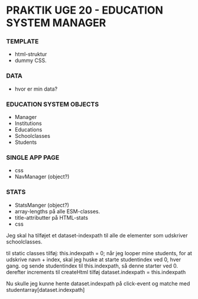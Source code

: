 # PRAKTIK UGE 20 - EDUCATION SYSTEM MANAGER

### TEMPLATE

* html-struktur
* dummy CSS.

### DATA

* hvor er min data?

### EDUCATION SYSTEM OBJECTS

* Manager
* Institutions
* Educations
* Schoolclasses
* Students

### SINGLE APP PAGE 

* css
* NavManager (object?)


### STATS

* StatsManger (object?)
* array-lengths på alle ESM-classes. 
* title-attributter på HTML-stats
* css

<!-- edit data -->

Jeg skal ha tilføjet et dataset-indexpath til alle de elementer som udskriver schoolclasses.

til static classes tilføj: this.indexpath = 0;
når jeg looper mine students, for at udskrive navn + index,
skal jeg huske at starte studentindex ved 0, hver gang.
og sende studentindex til this.indexpath, så denne starter ved 0.
derefter increments
til createHtml tilføj dataset.indexpath = this.indexpath

Nu skulle jeg kunne hente dataset.indexpath på click-event og matche med studentarray[dataset.indexpath]





